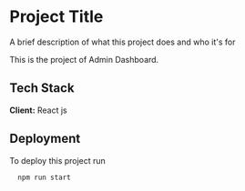 
# Project Title

A brief description of what this project does and who it's for

This is the project of Admin Dashboard.
## Tech Stack

**Client:** React js

## Deployment

To deploy this project run

```bash
  npm run start
```

